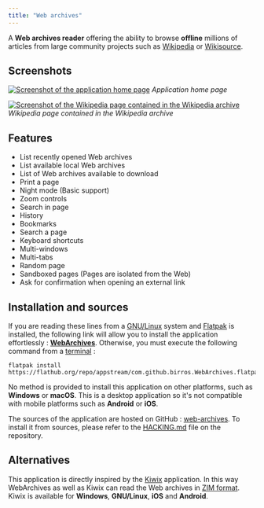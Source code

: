 ```yaml
---
title: "Web archives"
---
```


A **Web archives reader** offering the ability to browse **offline** millions of
articles from large community projects such as [Wikipedia] or [Wikisource].

<!--more-->

## Screenshots

[![Screenshot of the application home page](/projects/web-archives/home.png)](/projects/web-archives/home.png)
*Application home page*

[![Screenshot of the Wikipedia page contained in the Wikipedia archive](/projects/web-archives/web-wikipedia.png)](/projects/web-archives/web-wikipedia.png)
*Wikipedia page contained in the Wikipedia archive*

## Features

- List recently opened Web archives
- List available local Web archives
- List of Web archives available to download
- Print a page
- Night mode (Basic support)
- Zoom controls
- Search in page
- History
- Bookmarks
- Search a page
- Keyboard shortcuts
- Multi-windows
- Multi-tabs
- Random page
- Sandboxed pages (Pages are isolated from the Web)
- Ask for confirmation when opening an external link

## Installation and sources

If you are reading these lines from a [GNU/Linux] system and [Flatpak] is
installed, the following link will allow you to install the application
effortlessly : **[WebArchives]**. Otherwise, you must execute the following
command from a [terminal] :

```
flatpak install https://flathub.org/repo/appstream/com.github.birros.WebArchives.flatpakref
```

No method is provided to install this application on other platforms, such as
**Windows** or **macOS**. This is a desktop application so it's not compatible
with mobile platforms such as **Android** or **iOS**.

The sources of the application are hosted on GitHub : [web-archives]. To install
it from sources, please refer to the [HACKING.md] file on the repository.

## Alternatives

This application is directly inspired by the [Kiwix] application. In this way
WebArchives as well as Kiwix can read the Web archives in [ZIM format]. Kiwix is
available for **Windows**, **GNU/Linux**, **iOS** and **Android**.

<!-- Liens externes et références -->

[Wikipedia]: https://en.wikipedia.org/wiki/Wikipedia
[Wikisource]: https://en.wikipedia.org/wiki/Wikisource
[GNU/Linux]: https://en.wikipedia.org/wiki/Linux
[Flatpak]: https://flatpak.org/
[WebArchives]: https://flathub.org/repo/appstream/com.github.birros.WebArchives.flatpakref
[terminal]: https://en.wikipedia.org/wiki/Terminal_emulator
[web-archives]: https://github.com/birros/web-archives
[HACKING.md]: https://github.com/birros/web-archives/blob/master/HACKING.md
[Kiwix]: http://www.kiwix.org/
[ZIM format]: https://en.wikipedia.org/wiki/ZIM_(file_format)
